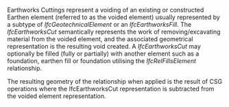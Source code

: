 Earthworks Cuttings represent a voiding of an existing or constructed Earthen element (referred to as the voided element)  usually represented by a subtype of _IfcGeotechnicalElement_ or an _IfcEarthworksFill_. The _IfcEarthworksCut_ semantically represents the work of removing/excavating material from the voided element, and the associated geometrical representation is the resulting void created. A _IfcEarthworksCut_ may optionally be filled (fully or partially) with another element such as a foundation, earthen fill or foundation utilising the _IfcRelFillsElement_ relationship.

The resulting geometry of the relationship when applied is the result of CSG operations where the IfcEarthworksCut representation is subtracted from the voided element representation.
